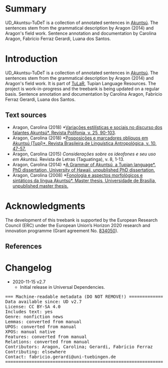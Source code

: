 # Summary

UD_Akuntsu-TuDeT is a collection of annotated sentences in <a href="https://glottolog.org/resource/languoid/id/akun1241"> Akuntsú</a>. The sentences stem from the grammatical description by Aragon (2014) and Aragon's field work. Sentence annotation and documentation by Carolina Aragon, Fabrício Ferraz Gerardi, Luana dos Santos.

# Introduction

UD_Akuntsu-TuDeT is a collection of annotated sentences in <a href="https://glottolog.org/resource/languoid/id/akun1241"> Akuntsú</a>. The sentences stem from the grammatical description by Aragon (2014) and Aragon's field work. It is part of [TuLaR](https://tular.clld.org), Tupían Language Resources. The project is work-in-progress and the treebank is being updated on a regular basis. Sentence annotation and documentation by Carolina Aragon, Fabrício Ferraz Gerardi, Luana dos Santos.

## Text sources

* Aragon, Carolina (2018) *[Variações estilísticas e sociais no discurso dos falantes Akuntsú*. Revista Polifonia, v. 25, 90-103](https://periodicoscientificos.ufmt.br/ojs/index.php/polifonia/article/view/7273). 
* Aragon, Carolina (2018) *[Posposições e marcadores oblíquos em Akuntsú (Tupí)*. Revista Brasileira de Linguística Antropológica, v. 10, 47-57.](https://periodicos.unb.br/index.php/ling/article/view/19052) 
* Aragon, Carolina (2015) *Considerações sobre os ideofones e seu uso em Akuntsú*. Revista de Letras (Taguatinga), v. 8, 1-13.
* Aragon, Carolina (2014) *[A Grammar of Akuntsú, a Tupian language*. PhD dissertation, University of Hawaii, unpublished PhD dissertation.](https://d1wqtxts1xzle7.cloudfront.net/60534754/CarolinaAragonFinal20190909-128362-19ihr03.pdf?1568033587=&response-content-disposition=inline%3B+filename%3DA_Grammar_of_Akuntsu_a_Tupian_Language.pdf&Expires=1605387730&Signature=FwzWBv0hi4vLlcuabvpTl~CRZe53D6jpvw3E1hf2TBkGS2eac0npxeY24rl0oyRKp8n3uNoay7-7rdyNE7DynTBvkAfsyWIwKOViUihoFO9647j1lnf4bmxUWXnnGDTvy~~rm6TSvWLj7QbCFvClm2axkLC7mDNq-h2a9O9aTHsVViGPgS5Au5I5GPz1~jvRD3AnNmtc81a5Quh2RgWUwshQlCvGA0FwiJ~wvTaeZc9hAFBNonTivUFSkNK0fBL5gF1sMYXgsOHUB32eaESzl5-GtyOn-SqzRYpa1E4LNBvKvfDkw1O-BxMCbg6L9oPk5YXlfoJBqBt9B8tl2QNUZg__&Key-Pair-Id=APKAJLOHF5GGSLRBV4ZA) 
* Aragon, Carolina (2008) *[Fonologia e aspectos morfológicos e sintáticos da língua Akuntsú*. Master thesis, Universidade de Brasília, unpublished master thesis.](https://repositorio.unb.br/handle/10482/5135)


# Acknowledgments

The development of this treebank is supported by the European Research Council (ERC) under the European Union’s Horizon 2020 research and innovation programme (Grant agreement No. [834050](https://uni-tuebingen.de/fakultaeten/philosophische-fakultaet/fachbereiche/neuphilologie/seminar-fuer-sprachwissenschaft/arbeitsbereiche/allg-sprachwissenschaft/projekte/crosslingference/)).

## References

# Changelog

* 2020-11-15 v2.7
  * Initial release in Universal Dependencies.


<pre>
=== Machine-readable metadata (DO NOT REMOVE!) ================================
Data available since: UD v2.7
License: CC BY-SA 4.0
Includes text: yes
Genre: nonfiction news
Lemmas: converted from manual
UPOS: converted from manual
XPOS: manual native
Features: converted from manual
Relations: converted from manual
Contributors: Aragon, Carolina; Gerardi, Fabrício Ferraz
Contributing: elsewhere
Contact: fabricio.gerardi@uni-tuebingen.de
===============================================================================
</pre>
